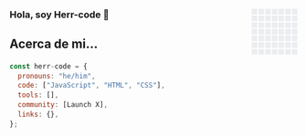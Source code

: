 ### Hola, soy Herr-code 👋 <img width=80 height=80 align="right" src="giphy.gif" />

## Acerca de mi...
```js
const herr-code = {
  pronouns: "he/him",
  code: ["JavaScript", "HTML", "CSS"],
  tools: [],
  community: [Launch X],
  links: {},
};
```
<!--
**herr-code/herr-code** is a ✨ _special_ ✨ repository because its `README.md` (this file) appears on your GitHub profile.

Here are some ideas to get you started:

- 🔭 I’m currently working on ...
- 🌱 I’m currently learning ...
- 👯 I’m looking to collaborate on ...
- 🤔 I’m looking for help with ...
- 💬 Ask me about ...
- 📫 How to reach me: ...
- 😄 Pronouns: ...
- ⚡ Fun fact: ...
-->
